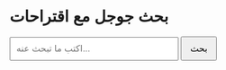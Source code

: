 <!DOCTYPE html>
<html lang="ar">
<head>
    <meta charset="UTF-8">
    <meta name="viewport" content="width=device-width, initial-scale=1.0">
    <title>بحث جوجل مع اقتراحات</title>
    <style>
        body { font-family: Arial, sans-serif; margin: 20px; }
        input[type="text"] { width: 300px; padding: 10px; font-size: 16px; }
        button { padding: 10px 15px; font-size: 16px; }
        .suggestions { border: 1px solid #ccc; max-width: 300px; position: absolute; z-index: 10; background: white; }
        .suggestion-item { padding: 10px; cursor: pointer; }
        .suggestion-item:hover { background-color: #f0f0f0; }
    </style>
</head>
<body>

<div class="container" style="position: relative;">
    <h1>بحث جوجل مع اقتراحات</h1>
    <input type="text" id="searchQuery" placeholder="اكتب ما تبحث عنه...">
    <button id="searchButton">بحث</button>
    <div id="suggestions" class="suggestions" style="display: none;"></div>
</div>

<script>
    const apiKey = 'YOUR_API_KEY'; // استبدل هذا بمفتاح API الخاص بك
    const cx = 'YOUR_CX'; // استبدل هذا بمعرف محرك البحث الخاص بك

    const searchQuery = document.getElementById('searchQuery');
    const suggestionsBox = document.getElementById('suggestions');

    searchQuery.addEventListener('input', function() {
        const query = this.value;
        if (query) {
            fetch(`https://www.googleapis.com/customsearch/v1/suggest?q=${query}&key=${apiKey}&cx=${cx}`)
                .then(response => response.json())
                .then(data => {
                    suggestionsBox.innerHTML = '';
                    if (data && data.suggestions) {
                        data.suggestions.forEach(suggestion => {
                            const div = document.createElement('div');
                            div.classList.add('suggestion-item');
                            div.textContent = suggestion;
                            div.onclick = function() {
                                searchQuery.value = suggestion;
                                suggestionsBox.style.display = 'none';
                            };
                            suggestionsBox.appendChild(div);
                        });
                        suggestionsBox.style.display = 'block';
                    } else {
                        suggestionsBox.style.display = 'none';
                    }
                })
                .catch(error => {
                    console.error('Error fetching suggestions:', error);
                });
        } else {
            suggestionsBox.style.display = 'none';
        }
    });

    document.getElementById('searchButton').addEventListener('click', function() {
        const query = searchQuery.value;
        if (query.trim()) {
            window.open(`https://www.google.com/search?q=${encodeURIComponent(query)}`, '_blank');
        } else {
            alert('الرجاء إدخال مصطلح البحث.');
        }
    });

    searchQuery.addEventListener('keypress', function(event) {
        if (event.key === 'Enter') {
            document.getElementById('searchButton').click();
        }
    });
</script>

</body>
</html>

